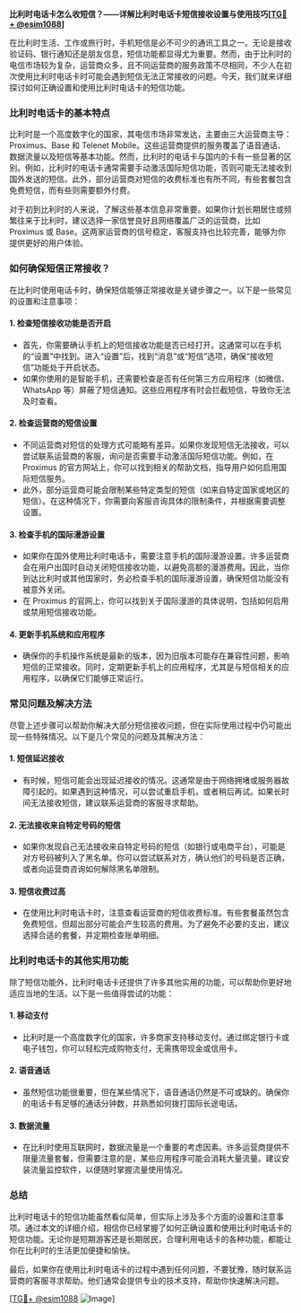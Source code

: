 **比利时电话卡怎么收短信？——详解比利时电话卡短信接收设置与使用技巧[[TG💪+ @esim1088](https://t.me/s/esim1088)]**

在比利时生活、工作或旅行时，手机短信是必不可少的通讯工具之一。无论是接收验证码、银行通知还是朋友信息，短信功能都显得尤为重要。然而，由于比利时的电信市场较为复杂，运营商众多，且不同运营商的服务政策不尽相同，不少人在初次使用比利时电话卡时可能会遇到短信无法正常接收的问题。今天，我们就来详细探讨如何正确设置和使用比利时电话卡的短信功能。

### 比利时电话卡的基本特点

比利时是一个高度数字化的国家，其电信市场非常发达，主要由三大运营商主导：Proximus、Base 和 Telenet Mobile。这些运营商提供的服务覆盖了语音通话、数据流量以及短信等基本功能。然而，比利时的电话卡与国内的卡有一些显著的区别。例如，比利时的电话卡通常需要手动激活国际短信功能，否则可能无法接收到国外发送的短信。此外，部分运营商对短信的收费标准也有所不同，有些套餐包含免费短信，而有些则需要额外付费。

对于初到比利时的人来说，了解这些基本信息非常重要。如果你计划长期居住或频繁往来于比利时，建议选择一家信誉良好且网络覆盖广泛的运营商，比如 Proximus 或 Base。这两家运营商的信号稳定，客服支持也比较完善，能够为你提供更好的用户体验。

### 如何确保短信正常接收？

在比利时使用电话卡时，确保短信能够正常接收是关键步骤之一。以下是一些常见的设置和注意事项：

#### 1. **检查短信接收功能是否开启**
   - 首先，你需要确认手机上的短信接收功能是否已经打开。这通常可以在手机的“设置”中找到。进入“设置”后，找到“消息”或“短信”选项，确保“接收短信”功能处于开启状态。
   - 如果你使用的是智能手机，还需要检查是否有任何第三方应用程序（如微信、WhatsApp 等）屏蔽了短信通知。这些应用程序有时会拦截短信，导致你无法及时查看。

#### 2. **检查运营商的短信设置**
   - 不同运营商对短信的处理方式可能略有差异。如果你发现短信无法接收，可以尝试联系运营商的客服，询问是否需要手动激活国际短信功能。例如，在 Proximus 的官方网站上，你可以找到相关的帮助文档，指导用户如何启用国际短信服务。
   - 此外，部分运营商可能会限制某些特定类型的短信（如来自特定国家或地区的短信）。在这种情况下，你需要向客服咨询具体的限制条件，并根据需要调整设置。

#### 3. **检查手机的国际漫游设置**
   - 如果你在国外使用比利时电话卡，需要注意手机的国际漫游设置。许多运营商会在用户出国时自动关闭短信接收功能，以避免高额的漫游费用。因此，当你到达比利时或其他国家时，务必检查手机的国际漫游设置，确保短信功能没有被意外关闭。
   - 在 Proximus 的官网上，你可以找到关于国际漫游的具体说明，包括如何启用或禁用短信接收功能。

#### 4. **更新手机系统和应用程序**
   - 确保你的手机操作系统是最新的版本，因为旧版本可能存在兼容性问题，影响短信的正常接收。同时，定期更新手机上的应用程序，尤其是与短信相关的应用程序，以确保它们能够正常运行。

### 常见问题及解决方法

尽管上述步骤可以帮助你解决大部分短信接收问题，但在实际使用过程中仍可能出现一些特殊情况。以下是几个常见的问题及其解决方法：

#### 1. **短信延迟接收**
   - 有时候，短信可能会出现延迟接收的情况。这通常是由于网络拥堵或服务器故障引起的。如果遇到这种情况，可以尝试重启手机，或者稍后再试。如果长时间无法接收短信，建议联系运营商的客服寻求帮助。

#### 2. **无法接收来自特定号码的短信**
   - 如果你发现自己无法接收来自特定号码的短信（如银行或电商平台），可能是对方号码被列入了黑名单。你可以尝试联系对方，确认他们的号码是否正确，或者向运营商咨询如何解除黑名单限制。

#### 3. **短信收费过高**
   - 在使用比利时电话卡时，注意查看运营商的短信收费标准。有些套餐虽然包含免费短信，但超出部分可能会产生较高的费用。为了避免不必要的支出，建议选择合适的套餐，并定期检查账单明细。

### 比利时电话卡的其他实用功能

除了短信功能外，比利时电话卡还提供了许多其他实用的功能，可以帮助你更好地适应当地的生活。以下是一些值得尝试的功能：

#### 1. **移动支付**
   - 比利时是一个高度数字化的国家，许多商家支持移动支付。通过绑定银行卡或电子钱包，你可以轻松完成购物支付，无需携带现金或信用卡。

#### 2. **语音通话**
   - 虽然短信功能很重要，但在某些情况下，语音通话仍然是不可或缺的。确保你的电话卡有足够的通话分钟数，并熟悉如何拨打国际长途电话。

#### 3. **数据流量**
   - 在比利时使用互联网时，数据流量是一个重要的考虑因素。许多运营商提供不限量流量套餐，但需要注意的是，某些应用程序可能会消耗大量流量。建议安装流量监控软件，以便随时掌握流量使用情况。

### 总结

比利时电话卡的短信功能虽然看似简单，但实际上涉及多个方面的设置和注意事项。通过本文的详细介绍，相信你已经掌握了如何正确设置和使用比利时电话卡的短信功能。无论你是短期游客还是长期居民，合理利用电话卡的各种功能，都能让你在比利时的生活更加便捷和愉快。

最后，如果你在使用比利时电话卡的过程中遇到任何问题，不要犹豫，随时联系运营商的客服寻求帮助。他们通常会提供专业的技术支持，帮助你快速解决问题。

[[TG💪+ @esim1088](https://t.me/s/esim1088) ![Image](https://i.postimg.cc/4NQfJmqS/Snipaste-2025-05-13-00-14-12.png)]